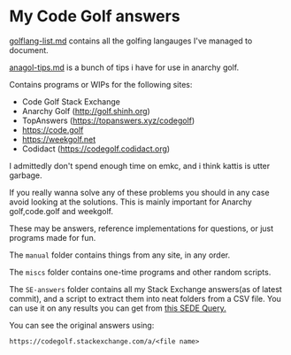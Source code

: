 # My Code Golf answers

[golflang-list.md](golflang-list.md) contains all the golfing langauges I've managed to document.

[anagol-tips.md](anagol-tips.md) is a bunch of tips i have for use in anarchy golf.

Contains programs or WIPs for the following sites:
- Code Golf Stack Exchange
- Anarchy Golf (http://golf.shinh.org)
- TopAnswers (https://topanswers.xyz/codegolf)
- https://code.golf
- https://weekgolf.net
- Codidact (https://codegolf.codidact.org)

I admittedly don't spend enough time on emkc, and i think kattis is utter garbage.

If you really wanna solve any of these problems you should in any case avoid looking at the solutions. This is mainly important for Anarchy golf,code.golf and weekgolf.

These may be answers, reference implementations for questions, or just programs made for fun.

The `manual` folder contains things from any site, in any order.

The `miscs` folder contains one-time programs and other random scripts.

The `SE-answers` folder contains all my Stack Exchange answers(as of latest commit), and a script to extract them into neat folders from a CSV file.
You can use it on any results you can get from [this SEDE Query.](https://data.stackexchange.com/codegolf/query/edit/1405174)

You can see the original answers using:
```
https://codegolf.stackexchange.com/a/<file name>
```
